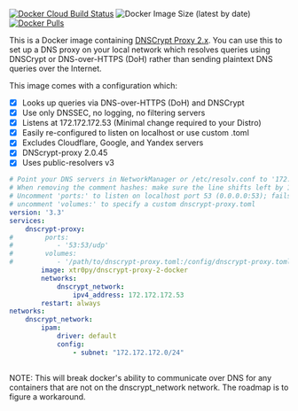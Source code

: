 [![Docker Cloud Build Status](https://img.shields.io/docker/cloud/build/xtr0py/dnscrypt-proxy-2-docker.svg)](https://hub.docker.com/r/xtr0py/dnscrypt-proxy-2-docker)
![Docker Image Size (latest by date)](https://img.shields.io/docker/image-size/xtr0py/dnscrypt-proxy-2-docker)
[![Docker Pulls](https://img.shields.io/docker/pulls/xtr0py/dnscrypt-proxy-2-docker.svg)](https://hub.docker.com/r/xtr0py/dnscrypt-proxy-2-docker)

This is a Docker image containing [DNSCrypt Proxy 2.x](https://github.com/jedisct1/dnscrypt-proxy). You can use this to set up a DNS proxy on your local network which resolves queries using DNSCrypt or DNS-over-HTTPS (DoH) rather than sending plaintext DNS queries over the Internet.

This image comes with a configuration which:
- [x] Looks up queries via DNS-over-HTTPS (DoH) and DNSCrypt
- [x] Use only DNSSEC, no logging, no filtering servers
- [x] Listens at 172.172.172.53 (Minimal change required to your Distro)
- [x] Easily re-configured to listen on localhost or use custom .toml 
- [x] Excludes Cloudflare, Google, and Yandex servers
- [x] DNScrypt-proxy 2.0.45 
- [x] Uses public-resolvers v3

```yaml
# Point your DNS servers in NetworkManager or /etc/resolv.conf to '172.172.172.53'.
# When removing the comment hashes: make sure the line shifts left by 1 character.
# Uncomment 'ports:' to listen on localhost port 53 (0.0.0.0:53); fails when port 53 on localhost is already bound.
# uncomment 'volumes:' to specify a custom dnscrypt-proxy.toml
version: '3.3'
services:
    dnscrypt-proxy:
#        ports:
#           - '53:53/udp'
#        volumes:
#           - '/path/to/dnscrypt-proxy.toml:/config/dnscrypt-proxy.toml'
        image: xtr0py/dnscrypt-proxy-2-docker
        networks:
            dnscrypt_network:
                ipv4_address: 172.172.172.53
        restart: always
networks:
    dnscrypt_network:
        ipam:
            driver: default
            config:
                - subnet: "172.172.172.0/24"
                
```

NOTE: This will break docker's ability to communicate over DNS for any containers that are not on the dnscrypt_network network. The roadmap is to figure a workaround.

